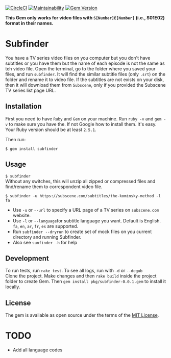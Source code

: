 
[![CircleCI](https://circleci.com/gh/sizief/subfinder.svg?style=svg)](https://circleci.com/gh/sizief/subfinder) [![Maintainability](https://api.codeclimate.com/v1/badges/847c36c4319bef81de03/maintainability)](https://codeclimate.com/github/sizief/subfinder/maintainability)
[![Gem Version](https://badge.fury.io/rb/subfinder.svg)](https://badge.fury.io/rb/subfinder)

**This Gem only works for video files with `S[Number]E[Number]` (i.e., S01E02) format in their names.**  

# Subfinder

You have a TV series video files on you computer but you don't have subtitles or you have them but the name of each episode is not the same as teh video file.
Open the terminal, go to the folder where you saved your files, and run `subfinder`. It will find the similar subtitle files (only `.srt`) on the folder and rename it to video file. If the subtitles are not exists on your disk, then it will download them from `Subscene`, only if you provided the Subscene TV series list page URL. 


## Installation  

First you need to have `Ruby` and `Gem` on your machine. Run `ruby -v` and `gem -v` to make sure you have the. If not Google how to install them. It's easy.
Your Ruby version should be at least `2.5.1`. 

Then run:

`$ gem install subfinder`



## Usage  

`$ subfinder`  
 Without any switches, this will unzip all zipped or compressed files and find/rename them to correspondent video file. 

`$ subfinder -u https://subscene.com/subtitles/the-kominsky-method -l fa`  
- Use `-u` or `--url` to specify a URL page of a TV series on `subscene.com` website.  
- Use `-l` or `--language`for subtitle language you want. Default is English. `fa`, `en`, `ar`, `fr`, `es` are supported.  
- Run `subfinder --dryrun` to create set of mock files on you current directory and running Subfinder.  
- Also see `sunfinder -h` for help  
  

## Development

To run tests, run `rake test`.
To see all logs, run with `-d` or `--degub`  
Clone the project. Make changes and then `rake build` inside the project folder to create Gem.
Then `gem install pkg/subfinder-0.0.1.gem` to install it locally.


## License

The gem is available as open source under the terms of the [MIT License](https://opensource.org/licenses/MIT).


# TODO

- Add all language codes

